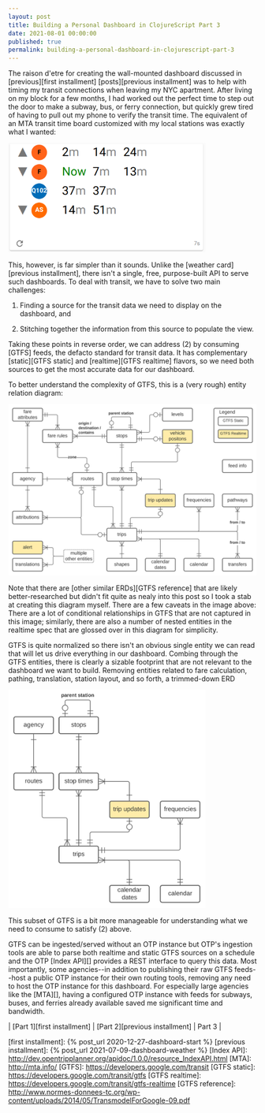 ```yaml
---
layout: post
title: Building a Personal Dashboard in ClojureScript Part 3
date: 2021-08-01 00:00:00
published: true
permalink: building-a-personal-dashboard-in-clojurescript-part-3
---
```


The raison d'etre for creating the wall-mounted dashboard discussed in
[previous][first installment] [posts][previous installment] was to
help with timing my transit connections when leaving my NYC
apartment. After living on my block for a few months, I had worked out
the perfect time to step out the door to make a subway, bus, or ferry
connection, but quickly grew tired of having to pull out my phone to
verify the transit time. The equivalent of an MTA transit time board
customized with my local stations was exactly what I wanted:

<a href="/img/posts/cockpit/transit.png">
  <img src="/img/posts/cockpit/transit.png" alt="Sample transit card" width="400" />
</a>

This, however, is far simpler than it sounds. Unlike the [weather
card][previous installment], there isn't a single, free, purpose-built
API to serve such dashboards. To deal with transit, we have to solve
two main challenges:

1. Finding a source for the transit data we need to display on the
dashboard, and

2. Stitching together the information from this source to populate the
view.

Taking these points in reverse order, we can address (2) by consuming
[GTFS] feeds, the defacto standard for transit data. It has
complementary [static][GTFS static] and [realtime][GTFS realtime]
flavors, so we need both sources to get the most accurate data for our
dashboard.

To better understand the complexity of GTFS, this is a (very rough)
entity relation diagram:

<a href="/img/posts/cockpit/gtfs-erd.svg">
  <img src="/img/posts/cockpit/gtfs-erd.svg" alt="GTFS ERD" width="600" />
</a>

Note that there are [other similar ERDs][GTFS reference] that are
likely better-researched but didn't fit quite as nealy into this post
so I took a stab at creating this diagram myself. There are a few
caveats in the image above: There are a lot of conditional
relationships in GTFS that are not captured in this image; similarly,
there are also a number of nested entities in the realtime spec that
are glossed over in this diagram for simplicity.

GTFS is quite normalized so there isn't an obvious single entity we
can read that will let us drive everything in our dashboard.  Combing
through the GTFS entities, there is clearly a sizable footprint that
are not relevant to the dashboard we want to build. Removing entities
related to fare calculation, pathing, translation, station layout, and
so forth, a trimmed-down ERD

<a href="/img/posts/cockpit/gtfs-erd-small.svg">
  <img src="/img/posts/cockpit/gtfs-erd-small.svg" alt="GTFS ERD Small" width="400" />
</a>

This subset of GTFS is a bit more manageable for understanding what we
need to consume to satisfy (2) above.



GTFS can be ingested/served without an OTP instance but OTP's
ingestion tools are able to parse both realtime and static GTFS
sources on a schedule and the OTP [Index API][] provides a REST
interface to query this data. Most importantly, some agencies--in
addition to publishing their raw GTFS feeds--host a public OTP
instance for their own routing tools, removing any need to host the
OTP instance for this dashboard. For especially large agencies like
the [MTA][], having a configured OTP instance with feeds for
subways, buses, and ferries already available saved me significant
time and bandwidth.

| [Part 1][first installment] | [Part 2][previous installment] | Part 3 |

[first installment]: {% post_url 2020-12-27-dashboard-start %}
[previous installment]: {% post_url 2021-07-09-dashboard-weather %}
[Index API]: http://dev.opentripplanner.org/apidoc/1.0.0/resource_IndexAPI.html
[MTA]: http://mta.info/
[GTFS]: https://developers.google.com/transit
[GTFS static]: https://developers.google.com/transit/gtfs
[GTFS realtime]: https://developers.google.com/transit/gtfs-realtime
[GTFS reference]: http://www.normes-donnees-tc.org/wp-content/uploads/2014/05/TransmodelForGoogle-09.pdf
